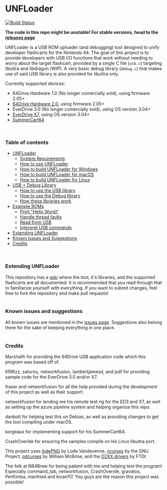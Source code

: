 # UNFLoader

[![Build Status](https://dev.azure.com/buu342/buu342/_apis/build/status/buu342.N64-UNFLoader?branchName=master)](https://dev.azure.com/buu342/buu342/_build/latest?definitionId=1&branchName=master)

**The code in this repo might be unstable! For stable versions, head to the [releases page](https://github.com/buu342/N64-UNFLoader/releases)**

UNFLoader is a USB ROM uploader (and debugging) tool designed to unify developer flashcarts for the Nintendo 64. The goal of this project is to provide developers with USB I/O functions that work without needing to worry about the target flashcart, provided by a single C file (`usb.c`) targeting libultra and libdragon (WIP). A very basic debug library (`debug.c`) that makes use of said USB library is also provided for libultra only.

Currently supported devices:
* 64Drive Hardware 1.0 (No longer comercially sold), using firmware 2.05+
* [64Drive Hardware 2.0](http://64drive.retroactive.be/), using firmware 2.05+
* EverDrive 3.0 (No longer comercially sold), using OS version 3.04+
* [EverDrive X7](https://krikzz.com/store/home/55-everdrive-64-x7.html), using OS version 3.04+
* [SummerCart64](https://github.com/Polprzewodnikowy/SummerCollection)
</br>

### Table of contents
* [UNFLoader](UNFLoader)
    - [System Requirements](UNFLoader#system-requirements)
    - [How to use UNFLoader](UNFLoader#how-to-use-unfloader)
    - [How to build UNFLoader for Windows](UNFLoader#how-to-build-unfloader-for-windows)
    - [How to build UNFLoader for macOS](UNFLoader#how-to-build-unfloader-for-macOS)
    - [How to build UNFLoader for Linux](UNFLoader#how-to-build-unfloader-for-linux)
* [USB + Debug Library](USB%2BDebug%20Library)
    - [How to use the USB library](USB%2BDebug%20Library#how-to-use-the-usb-library)
    - [How to use the Debug library](USB%2BDebug%20Library#how-to-use-the-debug-library)
    - [How these libraries work](USB%2BDebug%20Library#how-these-libraries-work)
* [Example ROMs](Examples)
    - [Print "Hello World"](Examples#1-hello-world)
    - [Handle thread faults](Examples#2-thread-faults)
    - [Read from USB](Examples#3-raw-usb-reading)
    - [Interpret USB commands](Examples#4-command-interpreter)
* [Extending UNFLoader](#extending-unfloader)
* [Known Issues and Suggestions](#known-issues-and-suggestions)
* [Credits](#credits)
</br>

### Extending UNFLoader

This repository has a [wiki](../../wiki) where the tool, it's libraries, and the supported flashcarts are all documented. It is recommended that you read through that to familiarize yourself with everything. If you want to submit changes, feel free to fork the repository and make pull requests!
</br>
</br>
### Known issues and suggestions

All known issues are mentioned in the [issues page](../../issues). Suggestions also belong there for the sake of keeping everything in one place.
</br>
</br>
### Credits
Marshallh for providing the 64Drive USB application code which this program was based off of.

KRIKzz, saturnu, networkfusion, lambertjamesd, and jsdf for providing sample code for the EverDrive 3.0 and/or X7.

fraser and networkfusion for all the help provided during the development of this project as well as their support.

networkfusion for lending me his remote test rig for the ED3 and X7, as well as setting up the azure pipeline system and helping organize this repo.

danbolt for helping test this on Debian, as well as providing changes to get the tool compiling under macOS.

korgeaux for implementing support for his SummerCart64.

CrashOveride for ensuring the samples compile on his Linux libultra port. 

This project uses [lodePNG](https://github.com/lvandeve/lodepng) by Lode Vandevenne, [ncurses](https://invisible-island.net/ncurses/) by the GNU Project, [pdcurses](https://github.com/wmcbrine/PDCurses) by William McBrine, and the [D2XX drivers](https://www.ftdichip.com/Drivers/D2XX.htm) by FTDI.

The folk at N64Brew for being patient with me and helping test the program! Especially command_tab, networkfusion, CrashOveride, gravatos, PerKimba, manfried and kivan117. You guys are the reason this project was possible!
